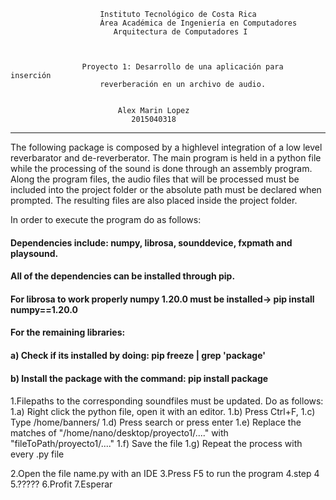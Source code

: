 						Instituto Tecnológico de Costa Rica
					    Área Académica de Ingeniería en Computadores
						   Arquitectura de Computadores I



					Proyecto 1: Desarrollo de una aplicación para inserción 
						reverberación en un archivo de audio.


							Alex Marin Lopez
							   2015040318


**************************************************************************************************************************************************
The following package is composed by a highlevel integration of a low level reverbarator and de-reverberator. The main program is held in a python file while the processing of the sound is done through an assembly program. Along the program files, the audio files that will be processed must be included into the project folder or the absolute path must be declared when prompted. The resulting files are also placed inside the project folder.


In order to execute the program do as follows:

####
#### Dependencies include: numpy, librosa, sounddevice, fxpmath and playsound.
#### All of the dependencies can be installed through pip.
#### For librosa to work properly numpy 1.20.0 must be installed-> pip install numpy==1.20.0
#### For the remaining libraries:
####		a) Check if its installed by doing: pip freeze | grep 'package'
####		b) Install the package with the command: pip install package
####

1.Filepaths to the corresponding soundfiles must be updated. Do as follows:
		1.a)  Right click the python file, open it with an editor.
		1.b)  Press Ctrl+F, 
		1.c)  Type /home/banners/ 
		1.d)  Press search or press enter
		1.e)  Replace the matches of "/home/nano/desktop/proyecto1/...." with "fileToPath/proyecto1/...."
		1.f)  Save the file
		1.g)  Repeat the process with every .py file
		
2.Open the file name.py with an IDE
3.Press F5 to run the program
4.step 4
5.?????
6.Profit
7.Esperar
